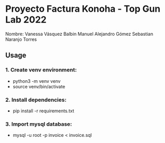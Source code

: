 # Proyecto Factura Konoha - Top Gun Lab 2022
Nombre: Vanessa Vásquez Balbin
        Manuel Alejandro Gómez
        Sebastian Naranjo Torres



## Usage

### 1. Create venv environment:
- python3 -m venv venv
- source venv/bin/activate


### 2. Install dependencies:
- pip install -r requirements.txt


### 3. Import mysql database:
- mysql -u root -p invoice < invoice.sql
